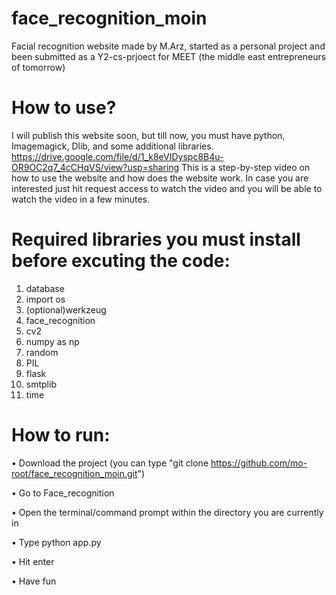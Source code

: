 # face_recognition_moin
Facial recognition website made by M.Arz, started as a personal project and been submitted as a Y2-cs-prjoect for MEET (the middle east entrepreneurs of tomorrow)
# How to use?
I will publish this website soon, but till now, you must have python, Imagemagick, Dlib, and some additional libraries.
https://drive.google.com/file/d/1_k8eVIDyspc8B4u-OR9OC2q7_4cCHqVS/view?usp=sharing
This is a step-by-step video on how to use the website and how does the website work. In case you are interested just hit request access to watch the video and you will be able to watch the video in a few minutes.

# Required libraries you must install before excuting the code:
  1.	database
  2.	import os
  3.	(optional)werkzeug 
  4.	face_recognition
  5.	cv2
  6.	numpy as np
  7.	random
  8.	PIL
  9.	flask
  10.	smtplib
  11.	time

# How to run:
  •	Download the project (you can type "git clone https://github.com/mo-root/face_recognition_moin.git")
  
  •	Go to Face_recognition
  
  •	Open the terminal/command prompt within the directory you are currently in
  
  •	Type python app.py
  
  •	Hit enter
  
  •	Have fun
